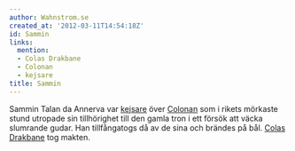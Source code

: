 ```yaml
---
author: Wahnstrom.se
created_at: '2012-03-11T14:54:18Z'
id: Sammin
links:
  mention:
  - Colas Drakbane
  - Colonan
  - kejsare
title: Sammin
---
```


Sammin Talan da Annerva var [kejsare] över [Colonan] som i rikets mörkaste stund utropade sin
tillhörighet till den gamla tron i ett försök att väcka slumrande gudar. Han tillfångatogs då av de
sina och brändes på bål. [Colas Drakbane] tog makten.

  [kejsare]: kejsare
  [Colonan]: Colonan
  [Colas Drakbane]: Colas_Drakbane
